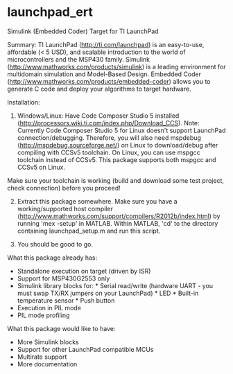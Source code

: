 launchpad_ert
=============

Simulink (Embedded Coder) Target for TI LaunchPad

Summary:
TI LaunchPad (http://ti.com/launchpad) is an easy-to-use, affordable (< 5 USD),
and scalable introduction to the world of microcontrollers and the MSP430 family.
Simulink (http://www.mathworks.com/products/simulink) is a leading environment
for multidomain simulation and Model-Based Design.
Embedded Coder (http://www.mathworks.com/products/embedded-coder) allows you to
generate C code and deploy your algorithms to target hardware.

Installation:

1) Windows/Linux: Have Code Composer Studio 5 installed (http://processors.wiki.ti.com/index.php/Download_CCS).
Note: Currently Code Composer Studio 5 for Linux doesn't support LaunchPad
connection/debugging. Therefore, you will also need mspdebug (http://mspdebug.sourceforge.net/) on Linux to
download/debug after compiling with CCSv5 toolchain.
On Linux, you can use mspgcc toolchain instead of CCSv5. This package supports
both mspgcc and CCSv5 on Linux.

Make sure your toolchain is working (build and download some test project, check connection)
before you proceed!

2) Extract this package somewhere. Make sure you have a working/supported
host compiler (http://www.mathworks.com/support/compilers/R2012b/index.html) by running 'mex -setup' in MATLAB.
Within MATLAB, 'cd' to the directory containing launchpad_setup.m and run this script.

3) You should be good to go.

What this package already has:
- Standalone execution on target (driven by ISR)
- Support for MSP430G2553 only
- Simulink library blocks for:
        * Serial read/write (hardware UART - you must swap TX/RX jumpers on your LaunchPad)
        * LED
        * Built-in temperature sensor
        * Push button
- Execution in PIL mode
- PIL mode profiling

What this package would like to have:
- More Simulink blocks
- Support for other LaunchPad compatible MCUs
- Multirate support
- More documentation
